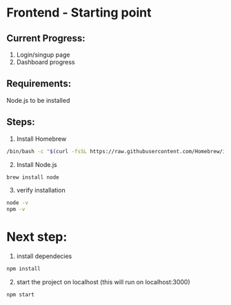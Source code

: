 # Frontend - Starting point

## Current Progress:
1. Login/singup page
2. Dashboard progress

## Requirements:

Node.js to be installed

## Steps:
1. Install Homebrew
```bash
/bin/bash -c "$(curl -fsSL https://raw.githubusercontent.com/Homebrew/install/HEAD/install.sh)"
```

2. Install Node.js
```bash
brew install node
```

3. verify installation
```bash
node -v
npm -v
```


# Next step:

1. install dependecies
```bash
npm install
```

2. start the project on localhost (this will run on localhost:3000)
```bash
npm start
```